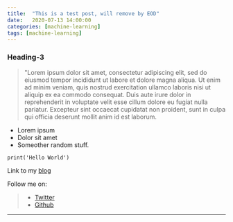 ```yaml
---
title:  "This is a test post, will remove by EOD"
date:   2020-07-13 14:00:00
categories: [machine-learning]
tags: [machine-learning]
---
```


### Heading-3

> "Lorem ipsum dolor sit amet, consectetur adipiscing elit, sed do eiusmod tempor incididunt ut labore et dolore magna aliqua. Ut enim ad minim veniam, quis nostrud exercitation ullamco laboris nisi ut aliquip ex ea commodo consequat. Duis aute irure dolor in reprehenderit in voluptate velit esse cillum dolore eu fugiat nulla pariatur. Excepteur sint occaecat cupidatat non proident, sunt in culpa qui officia deserunt mollit anim id est laborum.

- Lorem ipsum
- Dolor sit amet
- Someother random stuff.

```
print('Hello World')
```

Link to my [blog](https://maverick6912.github.io/)

Follow me on:

> - [Twitter](https://twitter.com/Umang6912)
> - [Github](https://github.com/MAVERICK6912)
***